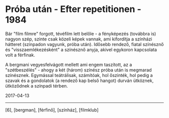 # Próba után - Efter repetitionen - 1984

Bár "film filmre" forgott, tévéfilm lett belőle - a fényképezés (továbbra is) nagyon szép, szinte csak közeli képek vannak, ami kifordítja a színházi hátteret (színpadon vagyunk, próba után). Idősebb rendező, fiatal színésznő és "visszaemlékezésként" a színésznő anyja, akivel egykoron kapcsolata volt a férfinak.

A bergmani vegyesfelvágott mellett ami engem taszított, az a "szétbeszélés" - ahogy a két (három) színész próba után is megmarad színésznek. Egymással teátrálisak, számítóak, hol őszinték, hol pedig a szavak és a gondolatok (a rendező kap belső hangot) durván ütköznek, ütköződnek a színpadi térben.

2017-04-13

----

[6], [bergman], [férfinő], [színház], [filmklub]
